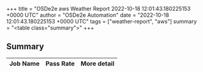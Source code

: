 +++
title = "OSDe2e aws Weather Report 2022-10-18 12:01:43.180225153 +0000 UTC"
author = "OSDe2e Automation"
date = "2022-10-18 12:01:43.180225153 +0000 UTC"
tags = ["weather-report", "aws"]
summary = "<table class=\"summary\"></table>"
+++
## Summary

| Job Name | Pass Rate | More detail |
|----------|-----------|-------------|




